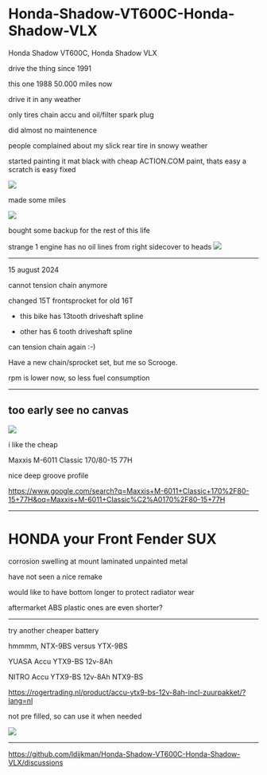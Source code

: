 # Honda-Shadow-VT600C-Honda-Shadow-VLX
Honda Shadow VT600C, Honda Shadow VLX

drive the thing since 1991

this one 1988 50.000 miles now 

drive it in any weather

only tires chain accu and oil/filter
 spark plug 
 
 did almost no maintenence

people complained about my slick rear tire in snowy weather

started painting it mat black with cheap ACTION.COM paint, thats easy a scratch is easy fixed



<img src="https://raw.githubusercontent.com/ldijkman/Honda-Shadow-VT600C-Honda-Shadow-VLX/main/20240819_194219.jpg">

made some miles

<img src="https://raw.githubusercontent.com/ldijkman/Honda-Shadow-VT600C-Honda-Shadow-VLX/main/Screenshot_20240819-092437_Chrome.jpg">

bought some backup for the rest of this life


strange 1 engine has no oil lines from right sidecover to heads
<img src="https://raw.githubusercontent.com/ldijkman/Honda-Shadow-VT600C-Honda-Shadow-VLX/main/20240817_192031.jpg">

---

15 august 2024

cannot tension chain anymore

changed 15T frontsprocket for old 16T

- this bike has 13tooth driveshaft spline

- other has 6 tooth driveshaft spline

can tension chain again :-)

Have a new chain/sprocket set, but me so Scrooge.

rpm is lower now, so less fuel consumption

---

## too early see  no canvas
 
<img src="https://raw.githubusercontent.com/ldijkman/Honda-Shadow-VT600C-Honda-Shadow-VLX/main/20240819_195746.jpg">

i like the cheap 

Maxxis M-6011 Classic 170/80-15 77H

nice deep groove profile

https://www.google.com/search?q=Maxxis+M-6011+Classic+170%2F80-15+77H&oq=Maxxis+M-6011+Classic%C2%A0170%2F80-15+77H

---

# HONDA your Front Fender SUX 

corrosion swelling at mount laminated unpainted metal

have not seen a nice remake

would like to have bottom longer
to protect radiator wear

aftermarket ABS plastic ones are even shorter?

---

try another cheaper battery

hmmmm,   NTX-9BS  versus   YTX-9BS

YUASA Accu YTX9-BS 12v-8Ah

NITRO Accu YTX9-BS 12v-8Ah NTX9-BS

https://rogertrading.nl/product/accu-ytx9-bs-12v-8ah-incl-zuurpakket/?lang=nl

not pre filled, so can use it when needed

<img src="https://raw.githubusercontent.com/ldijkman/Honda-Shadow-VT600C-Honda-Shadow-VLX/main/20240823_113822.jpg">


---

https://github.com/ldijkman/Honda-Shadow-VT600C-Honda-Shadow-VLX/discussions
 
